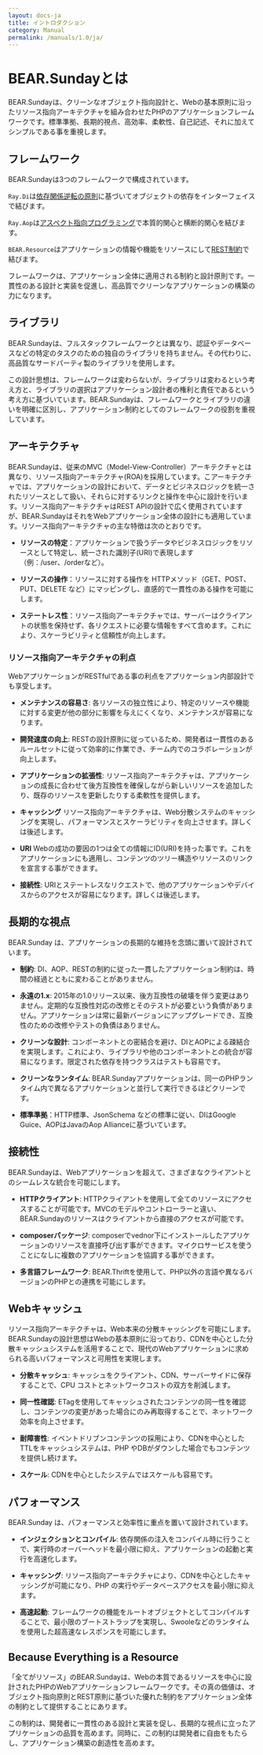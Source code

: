 ```yaml
---
layout: docs-ja
title: イントロダクション
category: Manual
permalink: /manuals/1.0/ja/
---
```


# BEAR.Sundayとは

BEAR.Sundayは、クリーンなオブジェクト指向設計と、Webの基本原則に沿ったリソース指向アーキテクチャを組み合わせたPHPのアプリケーションフレームワークです。標準準拠、長期的視点、高効率、柔軟性、自己記述、それに加えてシンプルである事を重視します。

## フレームワーク

BEAR.Sundayは3つのフレームワークで構成されています。

`Ray.Di`は[依存関係逆転の原則](http://en.wikipedia.org/wiki/Dependency_inversion_principle)に基づいてオブジェクトの依存をインターフェイスで結びます。

`Ray.Aop`は[アスペクト指向プログラミング](http://en.wikipedia.org/wiki/Aspect-oriented_programming)で本質的関心と横断的関心を結びます。

`BEAR.Resource`はアプリケーションの情報や機能をリソースにして[REST制約](https://en.wikipedia.org/wiki/Representational_state_transfer)で結びます。

フレームワークは、アプリケーション全体に適用される制約と設計原則です。一貫性のある設計と実装を促進し、高品質でクリーンなアプリケーションの構築の力になります。

## ライブラリ

BEAR.Sundayは、フルスタックフレームワークとは異なり、認証やデータベースなどの特定のタスクのための独自のライブラリを持ちません。その代わりに、高品質なサードパーティ製のライブラリを使用します。

この設計思想は、フレームワークは変わらないが、ライブラリは変わるという考え方と、ライブラリの選択はアプリケーション設計者の権利と責任であるという考え方に基づいています。BEAR.Sundayは、フレームワークとライブラリの違いを明確に区別し、アプリケーション制約としてのフレームワークの役割を重視しています。

## アーキテクチャ

BEAR.Sundayは、従来のMVC（Model-View-Controller）アーキテクチャとは異なり、リソース指向アーキテクチャ(ROA)を採用しています。こアーキテクチャでは、アプリケーションの設計において、データとビジネスロジックを統一されたリソースとして扱い、それらに対するリンクと操作を中心に設計を行います。リソース指向アーキテクチャはREST APIの設計で広く使用されていますが、BEAR.SundayはそれをWebアプリケーション全体の設計にも適用しています。リソース指向アーキテクチャの主な特徴は次のとおりです。

- **リソースの特定**：アプリケーションで扱うデータやビジネスロジックをリソースとして特定し、統一された識別子(URI)で表現します（例：/user、/orderなど）。

- **リソースの操作**：リソースに対する操作を HTTPメソッド（GET、POST、PUT、DELETE など）にマッピングし、直感的で一貫性のある操作を可能にします。
- **ステートレス性**：リソース指向アーキテクチャでは、サーバーはクライアントの状態を保持せず、各リクエストに必要な情報をすべて含めます。これにより、スケーラビリティと信頼性が向上します。

### リソース指向アーキテクチャの利点

WebアプリケーションがRESTfulである事の利点をアプリケーション内部設計でも享受します。

- **メンテナンスの容易さ**: 各リソースの独立性により、特定のリソースや機能に対する変更が他の部分に影響を与えにくくなり、メンテナンスが容易になります。

- **開発速度の向上**:
  RESTの設計原則に従っているため、開発者は一貫性のあるルールセットに従って効率的に作業でき、チーム内でのコラボレーションが向上します。

- **アプリケーションの拡張性**: リソース指向アーキテクチャは、アプリケーションの成長に合わせて後方互換性を確保しながら新しいリソースを追加したり、既存のリソースを更新したりする柔軟性を提供します。

- **キャッシング**
  リソース指向アーキテクチャは、Web分散システムのキャッシングを実現し、パフォーマンスとスケーラビリティを向上させます。詳しくは後述します。

- **URI**
  Webの成功の要因の1つは全ての情報にID(URI)を持った事です。これをアプリケーションにも適用し、コンテンツのツリー構造やリソースのリンクを宣言する事ができます。

- **接続性**:
  URIとステートレスなリクエストで、他のアプリケーションやデバイスからのアクセスが容易になります。詳しくは後述します。

## 長期的な視点

BEAR.Sunday は、アプリケーションの長期的な維持を念頭に置いて設計されています。

- **制約**: DI、AOP、RESTの制約に従った一貫したアプリケーション制約は、時間の経過とともに変わることがありません。

- **永遠の1.x**: 2015年の1.0リリース以来、後方互換性の破壊を伴う変更はありません。定期的な互換性対応の改修とそのテストが必要という負債がありません。アプリケーションは常に最新バージョンにアップグレードでき、互換性のための改修やテストの負債はありません。

- **クリーンな設計**: コンポーネントとの密結合を避け、DIとAOPによる疎結合を実現します。これにより、ライブラリや他のコンポーネントとの統合が容易になります。限定された依存を持つクラスはテストも容易です。

- **クリーンなランタイム**: BEAR.Sundayアプリケーションは、同一のPHPランタイム内で異なるアプリケーションと並行して実行できるほどクリーンです。

- **標準準拠**：HTTP標準、JsonSchema などの標準に従い、DIはGoogle Guice、AOPはJavaのAop Allianceに基づいています。

## 接続性

BEAR.Sundayは、Webアプリケーションを超えて、さまざまなクライアントとのシームレスな統合を可能にします。

- **HTTPクライアント**:
  HTTPクライアントを使用して全てのリソースにアクセスすることが可能です。MVCのモデルやコントローラーと違い、BEAR.Sundayのリソースはクライアントから直接のアクセスが可能です。

- **composerパッケージ**:
  composerでvednor下にインストールしたアプリケーションのリソースを直接呼び出す事ができます。マイクロサービスを使うことになしに複数のアプリケーションを協調する事ができます。

- **多言語フレームワーク**:
  BEAR.Thriftを使用して、PHP以外の言語や異なるバージョンのPHPとの連携を可能にします。

## Webキャッシュ

リソース指向アーキテクチャは、Web本来の分散キャッシングを可能にします。BEAR.Sundayの設計思想はWebの基本原則に沿っており、CDNを中心とした分散キャッシュシステムを活用することで、現代のWebアプリケーションに求められる高いパフォーマンスと可用性を実現します。

- **分散キャッシュ**: キャッシュをクライアント、CDN、サーバーサイドに保存することで、CPU コストとネットワークコストの双方を削減します。

- **同一性確認**:
  ETagを使用してキャッシュされたコンテンツの同一性を確認し、コンテンツの変更があった場合にのみ再取得することで、ネットワーク効率を向上させます。

- **耐障害性**:
  イベントドリブンコンテンツの採用により、CDNを中心としたTTLをキャッシュシステムは、PHP やDBがダウンした場合でもコンテンツを提供し続けます。

- **スケール**:
  CDNを中心としたシステムではスケールも容易です。

## パフォーマンス

BEAR.Sunday は、パフォーマンスと効率性に重点を置いて設計されています。

- **インジェクションとコンパイル**: 依存関係の注入をコンパイル時に行うことで、実行時のオーバーヘッドを最小限に抑え、アプリケーションの起動と実行を高速化します。

- **キャッシング**:
  リソース指向アーキテクチャにより、CDNを中心としたキャッシングが可能になり、PHP の実行やデータベースアクセスを最小限に抑えます。

- **高速起動**:
  フレームワークの機能をルートオブジェクトとしてコンパイルすることで、最小限のブートストラップを実現し、Swooleなどのランタイムを使用した超高速なレスポンスを可能にします。

## Because Everything is a Resource

「全てがリソース」のBEAR.Sundayは、Webの本質であるリソースを中心に設計されたPHPのWebアプリケーションフレームワークです。その真の価値は、オブジェクト指向原則とREST原則に基づいた優れた制約をアプリケーション全体の制約として提供することにあります。

この制約は、開発者に一貫性のある設計と実装を促し、長期的な視点に立ったアプリケーションの品質を高めます。同時に、この制約は開発者に自由をもたらし、アプリケーション構築の創造性を高めます。

